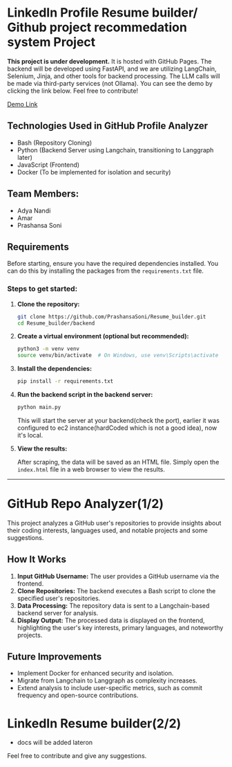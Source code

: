 # LinkedIn Profile Resume builder/ Github project recommedation system Project

**This project is under development.** It is hosted with GitHub Pages. The backend will be developed using FastAPI, and we are utilizing LangChain, Selenium, Jinja, and other tools for backend processing. The LLM calls will be made via third-party services (not Ollama). You can see the demo by clicking the link below. Feel free to contribute!

[Demo Link](https://prashansasoni.github.io/Resume_builder/)

## Technologies Used in GitHub Profile Analyzer
* Bash (Repository Cloning)
* Python (Backend Server using Langchain, transitioning to Langgraph later)
* JavaScript (Frontend)
* Docker (To be implemented for isolation and security)

## Team Members:
- Adya Nandi
- Amar
- Prashansa Soni

## Requirements

Before starting, ensure you have the required dependencies installed. You can do this by installing the packages from the `requirements.txt` file.

### Steps to get started:

1. **Clone the repository:**

    ```bash
    git clone https://github.com/PrashansaSoni/Resume_builder.git
    cd Resume_builder/backend
    ```

2. **Create a virtual environment (optional but recommended):**

    ```bash
    python3 -m venv venv
    source venv/bin/activate  # On Windows, use venv\Scripts\activate
    ```

3. **Install the dependencies:**

    ```bash
    pip install -r requirements.txt
    ```

4. **Run the backend script in the backend server:**

    ```bash
    python main.py
    ```
    This will start the server at your backend(check the port), earlier it was configured to ec2 instance(hardCoded which is not a good idea), now it's local.

5. **View the results:**

    After scraping, the data will be saved as an HTML file. Simply open the `index.html` file in a web browser to view the results.

---
# GitHub Repo Analyzer(1/2)

This project analyzes a GitHub user's repositories to provide insights about their coding interests, languages used, and notable projects and some suggestions.

## How It Works

1. **Input GitHub Username:** The user provides a GitHub username via the frontend.
2. **Clone Repositories:** The backend executes a Bash script to clone the specified user's repositories.
3. **Data Processing:** The repository data is sent to a Langchain-based backend server for analysis.
4. **Display Output:** The processed data is displayed on the frontend, highlighting the user's key interests, primary languages, and noteworthy projects.



## Future Improvements

* Implement Docker for enhanced security and isolation.
* Migrate from Langchain to Langgraph as complexity increases.
* Extend analysis to include user-specific metrics, such as commit frequency and open-source contributions.

# LinkedIn Resume builder(2/2)

* docs will be added lateron

Feel free to contribute and give any suggestions.
